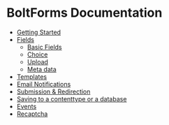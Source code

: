 BoltForms Documentation
=======================

  * [Getting Started](getting-started.md)
  * [Fields](fields.md)
    * [Basic Fields](fields/text.md)
    * [Choice](fields/choice.md)
    * [Upload](fields/upload.md)
    * [Meta data](meta-data.md)
  * [Templates](templates.md)
  * [Email Notifications](email.md)
  * [Submission & Redirection](submission.md)
  * [Saving to a contenttype or a database](saving_to_contenttype_database.md)
  * [Events](events.md)
  * [Recaptcha](recaptcha.md)
